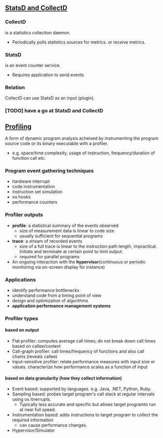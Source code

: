 ## [StatsD and CollectD](http://serverfault.com/questions/523351/how-do-statsd-and-collectd-relate)

### CollectD
is a statistics collection daemon.
- Periodically polls statistics sources for metrics. or receive metrics.

### StatsD 
is an event counter service.
- Requires application to send events

### Relation
CollectD can use StatsD as an input (plugin).

### [TODO] have a go at StatsD and CollectD

## [Profiling](https://en.wikipedia.org/wiki/Profiling_%28computer_programming%29)
A form of dynamic program analysis acheived by instrumenting the program source code or its binary executable with a profiler.
- e.g. space/time complexity, usage of instruction, frequency/duration of function call etc.

### Program event gathering techniques
- hardware interrupt
- code instrumentation
- instruction set simulation
- os hooks
- performance counters

### Profiler outputs
- **profile**: a statistical summary of the events observed
    - size of measurement data is linear to code size
    - usually sufficient for sequential programs
- **trace**: a stream of recorded events
    - size of a full trace is linear to the instruction path length, impractical. Initiate and terminate at certain point to limit output.
    - required for parallel programs
- An ongoing interaction with the **hypervisor**(continuous or periodic monitoring via on-screen display for instance)

### Applications
- identify performance bottlenecks
- understand code from a timing point of view
- design and optimization of algorithms
- **application performance management systems**

### Profiler types
#### based on output
- Flat profiler: computes average call times; do not break down call times based on callee/context
- Call-graph profiler: call times/frequency of functions and also call chains (reveals callee)
- Input-sensitive profiler: relate performance measures with input size or values. characterize how performance scales as a function of input

#### based on data granularity (how they collect information)
- Event based: supported by languages. e.g. Java, .NET, Python, Ruby. 
- Sampling based: probes target program's call stack at regular intervals using os itnerrupts.
    - Typically less accurate and specific but allows target programto run at near full speed.
- Instrumentation based: adds instructions to target program to collect the required information
    - can cause performance changes.
- Hypervisor/Simulator
